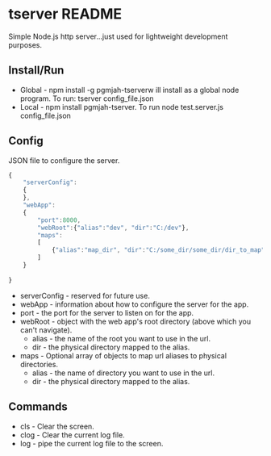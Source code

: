# tserver README

Simple Node.js http server...just used for lightweight development purposes.

## Install/Run
* Global - npm install -g pgmjah-tserverw ill install as a global node program.  To run: tserver config_file.json
* Local - npm install pgmjah-tserver. To run node test.server.js config_file.json

## Config
JSON file to configure the server.
```javascript
{
	"serverConfig":
	{
	},
	"webApp":
	{
		"port":8000,
		"webRoot":{"alias":"dev", "dir":"C:/dev"},
		"maps":
		[
			{"alias":"map_dir", "dir":"C:/some_dir/some_dir/dir_to_map"}
		]
	}
	
}
```
* serverConfig - reserved for future use.
* webApp - information about how to configure the server for the app.
* port - the port for the server to listen on for the app.
* webRoot - object with the web app's root directory (above which you can't navigate).
	* alias - the name of the root you want to use in the url.
	* dir - the physical directory mapped to the alias.
* maps - Optional array of objects to map url aliases to physical directories.
	* alias - the name of directory you want to use in the url.
	* dir - the physical directory mapped to the alias.

## Commands
* cls - Clear the screen.
* clog - Clear the current log file.
* log - pipe the current log file to the screen.

